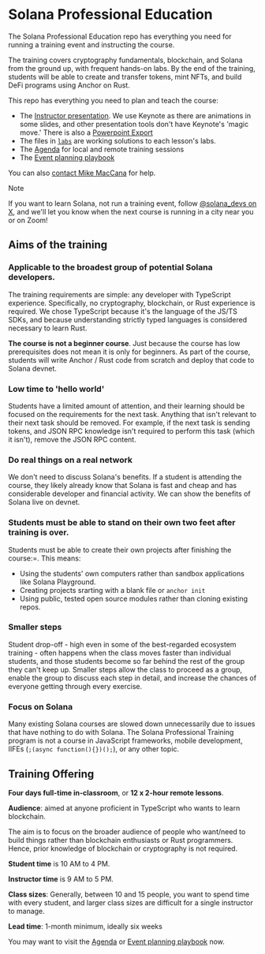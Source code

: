 # Solana Professional Education

The Solana Professional Education repo has everything you need for running a training event and instructing the course.

The training covers cryptography fundamentals, blockchain, and Solana from the ground up, with frequent hands-on labs. By the end of the training, students will be able to create and transfer tokens, mint NFTs, and build DeFi programs using Anchor on Rust.

This repo has everything you need to plan and teach the course:

- The [Instructor presentation](./Solana%20Professional%20Education.key). We use Keynote as there are animations in some slides, and other presentation tools don't have Keynote's 'magic move.' There is also a [Powerpoint Export](./Solana%20Professional%20Education%20Powerpoint%20Export.pptx)
- The files in [`labs`](./labs) are working solutions to each lesson's labs.
- The [Agenda](./AGENDA.md) for local and remote training sessions
- The [Event planning playbook](./EVENT-PLANNING.md)

You can also [contact Mike MacCana](mailto:mike.maccana@solana.org) for help.

> [!NOTE]  
> If you want to learn Solana, not run a training event, follow [@solana_devs on X](https://x.com/solana_devs), and we'll let you know when the next course is running in a city near you or on Zoom!

## Aims of the training

### Applicable to the broadest group of potential Solana developers.

The training requirements are simple: any developer with TypeScript experience. Specifically, no cryptography, blockchain, or Rust experience is required. We chose TypeScript because it's the language of the JS/TS SDKs, and because understanding strictly typed languages is considered necessary to learn Rust.

**The course is not a beginner course**. Just because the course has low prerequisites does not mean it is only for beginners. As part of the course, students will write Anchor / Rust code from scratch and deploy that code to Solana devnet.

### Low time to 'hello world'

Students have a limited amount of attention, and their learning should be focused on the requirements for the next task. Anything that isn't relevant to their next task should be removed. For example, if the next task is sending tokens, and JSON RPC knowledge isn't required to perform this task (which it isn't), remove the JSON RPC content.

### Do real things on a real network

We don't need to discuss Solana's benefits. If a student is attending the course, they likely already know that Solana is fast and cheap and has considerable developer and financial activity. We can show the benefits of Solana live on devnet.

### Students must be able to stand on their own two feet after training is over.

Students must be able to create their own projects after finishing the course:=. This means:

 - Using the students' own computers rather than sandbox applications like Solana Playground.
 - Creating projects srarting with a blank file or `anchor init`
 - Using public, tested open source modules rather than cloning existing repos. 

### Smaller steps

Student drop-off - high even in some of the best-regarded ecosystem training - often happens when the class moves faster than individual students, and those students become so far behind the rest of the group they can't keep up. Smaller steps allow the class to proceed as a group, enable the group to discuss each step in detail, and increase the chances of everyone getting through every exercise.

### Focus on Solana

Many existing Solana courses are slowed down unnecessarily due to issues that have nothing to do with Solana. The Solana Professional Training program is not a course in JavaScript frameworks, mobile development, IIFEs (`;(async function(){})();`), or any other topic.

## Training Offering

**Four days **full-time** in-classroom**, or **12 x 2-hour remote lessons**.

**Audience**: aimed at anyone proficient in TypeScript who wants to learn blockchain.

The aim is to focus on the broader audience of people who want/need to build things rather than blockchain enthusiasts or Rust programmers. Hence, prior knowledge of blockchain or cryptography is not required.

**Student time** is 10 AM to 4 PM.

**Instructor time** is 9 AM to 5 PM.

**Class sizes**: Generally, between 10 and 15 people, you want to spend time with every student, and larger class sizes are difficult for a single instructor to manage.

**Lead time**: 1-month minimum, ideally six weeks

You may want to visit the [Agenda](./AGENDA.md) or [Event planning playbook](./EVENT-PLANNING.md) now.
